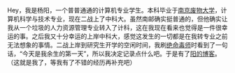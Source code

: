 Hey，我是杨阳，一个普普通通的计算机专业学生。本科毕业于[南京废物大学](https://baike.baidu.com/item/%E5%8D%97%E4%BA%AC%E9%82%AE%E7%94%B5%E5%A4%A7%E5%AD%A6/1004526)，计算机科学与技术专业，现在二战上了中科大。虽然南邮确实挺普通的，但他确实让我从一个垃圾的人力资源管理专业转入了计科，这在我现在看来也觉得是一件很幸运的事。之后我又十分幸运的上岸中科大，感觉这发生的一切都是在我转专业之前无法想象的事情。二战上岸到研究生开学的空闲时间，我刷[绝命毒师](https://movie.douban.com/subject/2373195/)时看到了一句话，“今天是我余生的第一天”，所以我决定记录点什么吧。于是有了[阳的博客](https://doublesheeps.github.io/)。
（这就是我了，等我有了不错的经历再补充吧）
